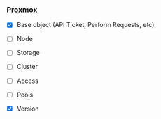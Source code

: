 ### Proxmox
* [x] Base object (API Ticket, Perform Requests, etc)
* [ ] Node
* [ ] Storage
* [ ] Cluster
* [ ] Access
* [ ] Pools
* [x] Version

